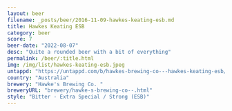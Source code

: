 ```yaml
---
layout: beer
filename: _posts/beer/2016-11-09-hawkes-keating-esb.md
title: Hawkes Keating ESB
category: beer
score: 7
beer-date: "2022-08-07"
desc: "Quite a rounded beer with a bit of everything"
permalink: /beer/:title.html
img: /img/list/hawkes-keating-esb.jpeg
untappd: "https://untappd.com/b/hawkes-brewing-co---hawkes-keating-esb/4776326"
country: "Australia"
brewery: "Hawke's Brewing Co. "
breweryURL: "brewery/hawke-s-brewing-co--.html"
style: "Bitter - Extra Special / Strong (ESB)"
---
```

